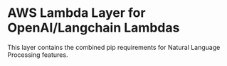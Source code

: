# AWS Lambda Layer for OpenAI/Langchain Lambdas

This layer contains the combined pip requirements for Natural Language Processing features.
